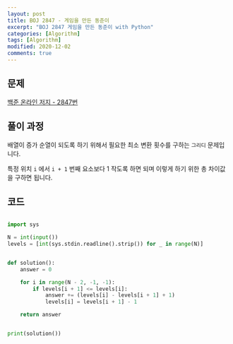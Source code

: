 ```yaml
---
layout: post
title: BOJ 2847 - 게임을 만든 동준이
excerpt: "BOJ 2847 게임을 만든 동준이 with Python"
categories: [Algorithm]
tags: [Algorithm]
modified: 2020-12-02
comments: true
---
```


## 문제

[백준 온라인 저지 - 2847번](https://www.acmicpc.net/problem/2847)

## 풀이 과정

배열이 증가 순열이 되도록 하기 위해서 필요한 최소 변환 횟수를 구하는 `그리디` 문제입니다.

특정 위치 `i` 에서 `i + 1` 번째 요소보다 1 작도록 하면 되며 이렇게 하기 위한 총 차이값을 구하면 됩니다.

## 코드

```python

import sys

N = int(input())
levels = [int(sys.stdin.readline().strip()) for _ in range(N)]


def solution():
    answer = 0

    for i in range(N - 2, -1, -1):
        if levels[i + 1] <= levels[i]:
            answer += (levels[i] - levels[i + 1] + 1)
            levels[i] = levels[i + 1] - 1

    return answer


print(solution())

```
